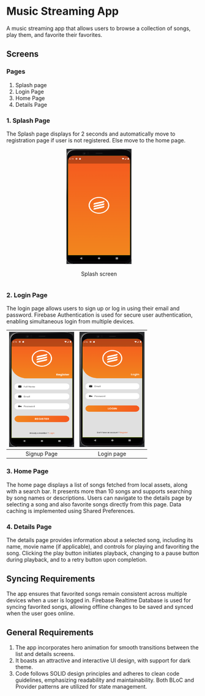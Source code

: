 # Music Streaming App

A music streaming app that allows users to browse a collection of songs, play them, and favorite their favorites.

## Screens

### Pages

1. Splash page
2. Login Page
3. Home Page
4. Details Page

### 1. Splash Page

The Splash page displays for 2 seconds and automatically move to registration page if user is not registered. Else move to the home page.

<div style="display:flex; justify-content:center;">
  <div style="text-align:center; margin-right:20px;">
    <img src="assets/screenshots/splash.png" alt="Splash" width="170" height="300">
    <p>Splash screen</p>
  </div>
</div>

### 2. Login Page

The login page allows users to sign up or log in using their email and password. Firebase Authentication is used for secure user authentication, enabling simultaneous login from multiple devices.


| <img src="assets/screenshots/signup.png" alt="Signup" width="170" height="300"> |<img src="assets/screenshots/login.png" alt="Login" width="170" height="300"> |
|:-------------------------------------------------------------------------------:|:-----------------------------------------------------------------------:|
|                                   Signup Page                                   |                               Login page                                |


### 3. Home Page

The home page displays a list of songs fetched from local assets, along with a search bar. It presents more than 10 songs and supports searching by song names or descriptions. Users can navigate to the details page by selecting a song and also favorite songs directly from this page. Data caching is implemented using Shared Preferences.

### 4. Details Page

The details page provides information about a selected song, including its name, movie name (if applicable), and controls for playing and favoriting the song. Clicking the play button initiates playback, changing to a pause button during playback, and to a retry button upon completion.

## Syncing Requirements

The app ensures that favorited songs remain consistent across multiple devices when a user is logged in. Firebase Realtime Database is used for syncing favorited songs, allowing offline changes to be saved and synced when the user goes online.

## General Requirements

1. The app incorporates hero animation for smooth transitions between the list and details screens.
2. It boasts an attractive and interactive UI design, with support for dark theme.
3. Code follows SOLID design principles and adheres to clean code guidelines, emphasizing readability and maintainability. Both BLoC and Provider patterns are utilized for state management.

